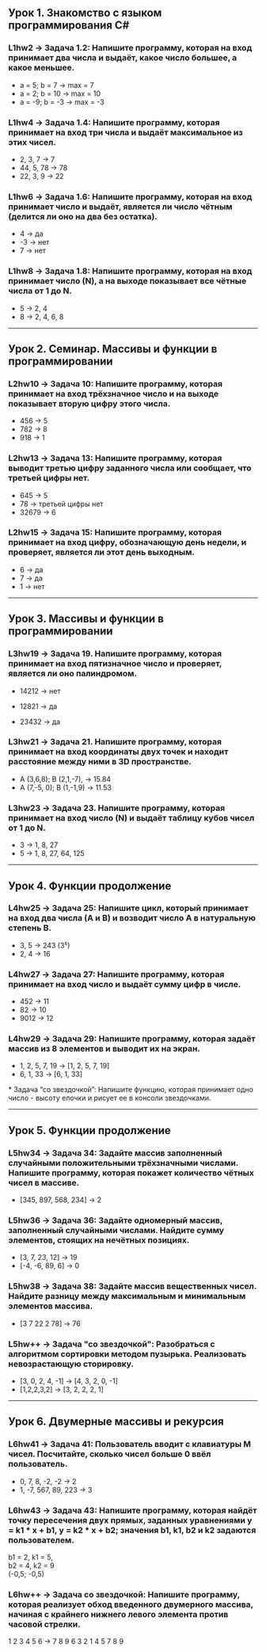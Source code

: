 ## Урок 1. Знакомство с языком программирования С\#

### L1hw2 -\> Задача 1.2: Напишите программу, которая на вход принимает два числа и выдаёт, какое число большее, а какое меньшее.

- a = 5; b = 7 -\> max = 7
- a = 2; b = 10 -\> max = 10
- a = -9; b = -3 -\> max = -3

### L1hw4 -\> Задача 1.4: Напишите программу, которая принимает на вход три числа и выдаёт максимальное из этих чисел.

- 2, 3, 7 -\> 7
- 44, 5, 78 -\> 78
- 22, 3, 9 -\> 22
### L1hw6 -\> Задача 1.6: Напишите программу, которая на вход принимает число и выдаёт, является ли число чётным (делится ли оно на два без остатка).

- 4 -\> да
- \-3 -\> нет
- 7 -\> нет
### L1hw8 -\> Задача 1.8: Напишите программу, которая на вход принимает число (N), а на выходе показывает все чётные числа от 1 до N.

- 5 -\> 2, 4
- 8 -\> 2, 4, 6, 8

---

## Урок 2. Семинар. Массивы и функции в программировании

### L2hw10 -\> Задача 10: Напишите программу, которая принимает на вход трёхзначное число и на выходе показывает вторую цифру этого числа.

- 456 -\> 5
- 782 -\> 8
- 918 -\> 1
### L2hw13 -\> Задача 13: Напишите программу, которая выводит третью цифру заданного числа или сообщает, что третьей цифры нет.

- 645 -\> 5
- 78 -\> третьей цифры нет
- 32679 -\> 6

### L2hw15 -\> Задача 15: Напишите программу, которая принимает на вход цифру, обозначающую день недели, и проверяет, является ли этот день выходным.

- 6 -\> да
- 7 -\> да
- 1 -\> нет

---

## Урок 3. Массивы и функции в программировании

### L3hw19 -\> Задача 19. Напишите программу, которая принимает на вход пятизначное число и проверяет, является ли оно палиндромом.

- 14212 -> нет

- 12821 -> да

- 23432 -> да

### L3hw21 -\> Задача 21. Напишите программу, которая принимает на вход координаты двух точек и находит расстояние между ними в 3D пространстве.

- A (3,6,8); B (2,1,-7), -> 15.84  
- A (7,-5, 0); B (1,-1,9) -> 11.53  

### L3hw23 -\> Задача 23. Напишите программу, которая принимает на вход число (N) и выдаёт таблицу кубов чисел от 1 до N.

- 3 -> 1, 8, 27  
- 5 -> 1, 8, 27, 64, 125  

---

## Урок 4. Функции продолжение

### L4hw25 -\> Задача 25: Напишите цикл, который принимает на вход два числа (A и B) и возводит число A в натуральную степень B.

- 3, 5 -> 243 (3⁵)  
- 2, 4 -> 16  

### L4hw27 -\> Задача 27: Напишите программу, которая принимает на вход число и выдаёт сумму цифр в числе.

- 452 -> 11  
- 82 -> 10  
- 9012 -> 12  

### L4hw29 -\> Задача 29: Напишите программу, которая задаёт массив из 8 элементов и выводит их на экран.

- 1, 2, 5, 7, 19 -> [1, 2, 5, 7, 19]  
- 6, 1, 33 -> [6, 1, 33]  


\* Задача “со звездочкой”: Напишите функцию, которая принимает одно число - высоту елочки и рисует ее в консоли звездочками.

---

## Урок 5. Функции продолжение

### L5hw34 -\> Задача 34: Задайте массив заполненный случайными положительными трёхзначными числами. Напишите программу, которая покажет количество чётных чисел в массиве.

- [345, 897, 568, 234] -> 2

### L5hw36 -\> Задача 36: Задайте одномерный массив, заполненный случайными числами. Найдите сумму элементов, стоящих на нечётных позициях.

- [3, 7, 23, 12] -> 19  
- [-4, -6, 89, 6] -> 0  


### L5hw38 -\> Задача 38: Задайте массив вещественных чисел. Найдите разницу между максимальным и минимальным элементов массива.

- [3 7 22 2 78] -> 76

### L5hw++ -\> Задача "со звездочкой": Разобраться с алгоритмом сортировки методом пузырька. Реализовать невозрастающую сторировку.

- [3, 0, 2, 4, -1] -> [4, 3, 2, 0, -1]  
- [1,2,2,3,2] -> [3, 2, 2, 2, 1]  

---

## Урок 6. Двумерные массивы и рекурсия

### L6hw41 -\> Задача 41: Пользователь вводит с клавиатуры M чисел. Посчитайте, сколько чисел больше 0 ввёл пользователь.

- 0, 7, 8, -2, -2 -> 2  
- 1, -7, 567, 89, 223 -> 3  


### L6hw43 -\> Задача 43: Напишите программу, которая найдёт точку пересечения двух прямых, заданных уравнениями y = k1 * x + b1, y = k2 * x + b2; значения b1, k1, b2 и k2 задаются пользователем.

b1 = 2, k1 = 5,  
b2 = 4, k2 = 9  
(-0,5; -0,5)

### L6hw++ -\> Задача со звездочкой: Напишите программу, которая реализует обход введенного двумерного массива, начиная с крайнего нижнего левого элемента против часовой стрелки.

1 2 3
4 5 6 -> 7 8 9 6 3 2 1 4 5
7 8 9  
